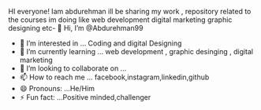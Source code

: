 HI everyone! Iam abdurehman ill be sharing my work , repository related to the courses im doing like web development digital marketing graphic designing etc- 👋 Hi, I’m @Abdurehman99
- 👀 I’m interested in ... Coding and digital Designing
- 🌱 I’m currently learning ... web development , graphic desinging , digital marketing
- 💞️ I’m looking to collaborate on ...
- 📫 How to reach me ... facebook,instagram,linkedin,github
- 😄 Pronouns: ...He/Him
- ⚡ Fun fact: ...Positive minded,challenger

<!---
Abdurehman99/Abdurehman99 is a ✨ special ✨ repository because its `README.md` (this file) appears on your GitHub profile.
You can click the Preview link to take a look at your changes.
--->
